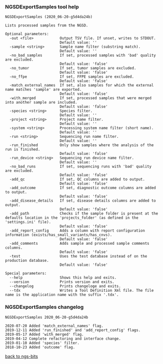 ### NGSDExportSamples tool help
	NGSDExportSamples (2020_06-20-g5d4da24b)
	
	Lists processed samples from the NGSD.
	
	Optional parameters:
	  -out <file>            Output TSV file. If unset, writes to STDOUT.
	                         Default value: ''
	  -sample <string>       Sample name filter (substring match).
	                         Default value: ''
	  -no_bad_samples        If set, processed samples with 'bad' quality are excluded.
	                         Default value: 'false'
	  -no_tumor              If set, tumor samples are excluded.
	                         Default value: 'false'
	  -no_ffpe               If set, FFPE samples are excluded.
	                         Default value: 'false'
	  -match_external_names  If set, also samples for which the external name matches 'sample' are exported.
	                         Default value: 'false'
	  -with_merged           If set, processed samples that were merged into another sample are included.
	                         Default value: 'false'
	  -species <string>      Species filter.
	                         Default value: ''
	  -project <string>      Project name filter.
	                         Default value: ''
	  -system <string>       Processing system name filter (short name).
	                         Default value: ''
	  -run <string>          Sequencing run name filter.
	                         Default value: ''
	  -run_finished          Only show samples where the analysis of the run is finished.
	                         Default value: 'false'
	  -run_device <string>   Sequencing run device name filter.
	                         Default value: ''
	  -no_bad_runs           If set, sequencing runs with 'bad' quality are excluded.
	                         Default value: 'false'
	  -add_qc                If set, QC columns are added to output.
	                         Default value: 'false'
	  -add_outcome           If set, diagnostic outcome columns are added to output.
	                         Default value: 'false'
	  -add_disease_details   If set, disease details columns are added to output.
	                         Default value: 'false'
	  -add_path              Checks if the sample folder is present at the defaults location in the 'projects_folder' (as defined in the 'settings.ini' file).
	                         Default value: 'false'
	  -add_report_config     Adds a column with report configuration information (exists/has_small_variants/has_cnvs).
	                         Default value: 'false'
	  -add_comments          Adds sample and processed sample comments columns.
	                         Default value: 'false'
	  -test                  Uses the test database instead of on the production database.
	                         Default value: 'false'
	
	Special parameters:
	  --help                 Shows this help and exits.
	  --version              Prints version and exits.
	  --changelog            Prints changeloge and exits.
	  --tdx                  Writes a Tool Definition Xml file. The file name is the application name with the suffix '.tdx'.
	
### NGSDExportSamples changelog
	NGSDExportSamples 2020_06-20-g5d4da24b
	
	2020-07-20 Added 'match_external_names' flag.
	2019-12-11 Added 'run_finished' and 'add_report_config' flags.
	2019-05-17 Added 'with_merged' flag.
	2019-04-12 Complete refactoring and interface change.
	2019-01-10 Added 'species' filter.
	2018-10-23 Added 'outcome' flag.
[back to ngs-bits](https://github.com/imgag/ngs-bits)